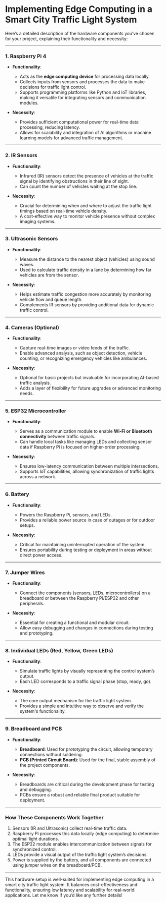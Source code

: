 # Implementing Edge Computing in a Smart City Traffic Light System


Here’s a detailed description of the hardware components you’ve chosen for your project, explaining their functionality and necessity:

---

### **1. Raspberry Pi 4**
- **Functionality**:  
  - Acts as the **edge computing device** for processing data locally.
  - Collects inputs from sensors and processes the data to make decisions for traffic light control.
  - Supports programming platforms like Python and IoT libraries, making it versatile for integrating sensors and communication modules.

- **Necessity**:  
  - Provides sufficient computational power for real-time data processing, reducing latency.
  - Allows for scalability and integration of AI algorithms or machine learning models for advanced traffic management.

---

### **2. IR Sensors**
- **Functionality**:  
  - Infrared (IR) sensors detect the presence of vehicles at the traffic signal by identifying obstructions in their line of sight.
  - Can count the number of vehicles waiting at the stop line.

- **Necessity**:  
  - Crucial for determining when and where to adjust the traffic light timings based on real-time vehicle density.
  - A cost-effective way to monitor vehicle presence without complex imaging systems.

---

### **3. Ultrasonic Sensors**
- **Functionality**:  
  - Measure the distance to the nearest object (vehicles) using sound waves.
  - Used to calculate traffic density in a lane by determining how far vehicles are from the sensor.

- **Necessity**:  
  - Helps estimate traffic congestion more accurately by monitoring vehicle flow and queue length.
  - Complements IR sensors by providing additional data for dynamic traffic control.

---

### **4. Cameras (Optional)**
- **Functionality**:  
  - Capture real-time images or video feeds of the traffic.
  - Enable advanced analysis, such as object detection, vehicle counting, or recognizing emergency vehicles like ambulances.

- **Necessity**:  
  - Optional for basic projects but invaluable for incorporating AI-based traffic analysis.
  - Adds a layer of flexibility for future upgrades or advanced monitoring needs.

---

### **5. ESP32 Microcontroller**
- **Functionality**:  
  - Serves as a communication module to enable **Wi-Fi or Bluetooth connectivity** between traffic signals.
  - Can handle local tasks like managing LEDs and collecting sensor data if Raspberry Pi is focused on higher-order processing.

- **Necessity**:  
  - Ensures low-latency communication between multiple intersections.
  - Supports IoT capabilities, allowing synchronization of traffic lights across a network.

---

### **6. Battery**
- **Functionality**:  
  - Powers the Raspberry Pi, sensors, and LEDs.
  - Provides a reliable power source in case of outages or for outdoor setups.

- **Necessity**:  
  - Critical for maintaining uninterrupted operation of the system.
  - Ensures portability during testing or deployment in areas without direct power access.

---

### **7. Jumper Wires**
- **Functionality**:  
  - Connect the components (sensors, LEDs, microcontrollers) on a breadboard or between the Raspberry Pi/ESP32 and other peripherals.

- **Necessity**:  
  - Essential for creating a functional and modular circuit.
  - Allow easy debugging and changes in connections during testing and prototyping.

---

### **8. Individual LEDs (Red, Yellow, Green LEDs)**
- **Functionality**:  
  - Simulate traffic lights by visually representing the control system’s output.
  - Each LED corresponds to a traffic signal phase (stop, ready, go).

- **Necessity**:  
  - The core output mechanism for the traffic light system.
  - Provides a simple and intuitive way to observe and verify the system's functionality.

---

### **9. Breadboard and PCB**
- **Functionality**:  
  - **Breadboard**: Used for prototyping the circuit, allowing temporary connections without soldering.
  - **PCB (Printed Circuit Board)**: Used for the final, stable assembly of the project components.

- **Necessity**:  
  - Breadboards are critical during the development phase for testing and debugging.
  - PCBs ensure a robust and reliable final product suitable for deployment.

---

### **How These Components Work Together**
1. Sensors (IR and Ultrasonic) collect real-time traffic data.
2. Raspberry Pi processes this data locally (edge computing) to determine optimal light durations.
3. The ESP32 module enables intercommunication between signals for synchronized control.
4. LEDs provide a visual output of the traffic light system’s decisions.
5. Power is supplied by the battery, and all components are connected using jumper wires on the breadboard/PCB.

---

This hardware setup is well-suited for implementing edge computing in a smart city traffic light system. It balances cost-effectiveness and functionality, ensuring low latency and scalability for real-world applications. Let me know if you’d like any further details!

